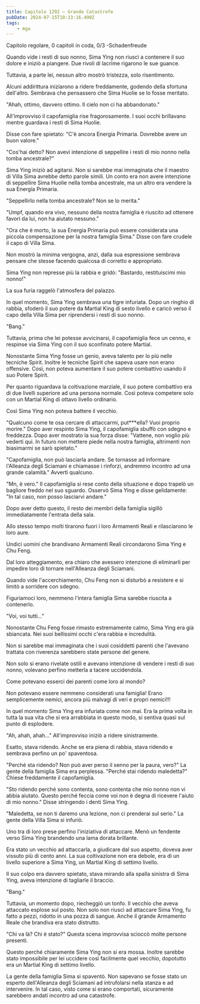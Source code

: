 ```yaml
---
title: Capitolo 1292 – Grande Catastrofe
pubDate: 2024-07-15T10:13:16.490Z
tags:
    - mga
---
```



Capitolo regolare,
0 capitoli in coda, 0/3
-Schadenfreude</em>


Quando vide i resti di suo nonno, Sima Ying non riuscì a contenere il suo dolore e iniziò a piangere. Due rivoli di lacrime rigarono le sue guance.


Tuttavia, a parte lei, nessun altro mostrò tristezza, solo risentimento.


Alcuni addirittura iniziarono a ridere freddamente, godendo della sfortuna dell'altro. Sembrava che pensassero che Sima Huolie se lo fosse meritato.


"Ahah, ottimo, davvero ottimo. Il cielo non ci ha abbandonato."


All'improvviso il capofamiglia rise fragorosamente. I suoi occhi brillavano mentre guardava i resti di Sima Huolie.


Disse con fare spietato: "C'è ancora Energia Primaria. Dovrebbe avere un buon valore."


"Cos'hai detto? Non avevi intenzione di seppellire i resti di mio nonno nella tomba ancestrale?"


Sima Ying iniziò ad agitarsi. Non si sarebbe mai immaginata che il maestro di Villa Sima avrebbe detto parole simili. Un conto era non avere intenzione di seppellire Sima Huolie nella tomba ancestrale, ma un altro era vendere la sua Energia Primaria.


"Seppellirlo nella tomba ancestrale? Non se lo merita."


"Umpf, quando era vivo, nessuno della nostra famiglia è riuscito ad ottenere favori da lui, non ha aiutato nessuno."


"Ora che è morto, la sua Energia Primaria può essere considerata una piccola compensazione per la nostra famiglia Sima." Disse con fare crudele il capo di Villa Sima.


Non mostrò la minima vergogna, anzi, dalla sua espressione sembrava pensare che stesse facendo qualcosa di corretto e appropriato.


Sima Ying non represse più la rabbia e gridò: "Bastardo, restituiscimi mio nonno!"


La sua furia raggelò l'atmosfera del palazzo.


In quel momento, Sima Ying sembrava una tigre infuriata. Dopo un ringhio di rabbia, sfoderò il suo potere da Martial King di sesto livello e caricò verso il capo della Villa Sima per riprendersi i resti di suo nonno.


"Bang."


Tuttavia, prima che lei potesse avvicinarsi, il capofamiglia fece un cenno, e respinse via Sima Ying con il suo sconfinato potere Martial.


Nonostante Sima Ying fosse un genio, aveva talento per lo più nelle tecniche Spirit. Inoltre le tecniche Spirit che sapeva usare non erano offensive. Così, non poteva aumentare il suo potere combattivo usando il suo Potere Spirit.


Per quanto riguardava la coltivazione marziale, il suo potere combattivo era di due livelli superiore ad una persona normale. Così poteva competere solo con un Martial King di ottavo livello ordinario.


Così Sima Ying non poteva battere il vecchio.


"Qualcuno come te osa cercare di attaccarmi, put***ella? Vuoi proprio morire." Dopo aver respinto Sima Ying, il capofamiglia sbuffò con sdegno e freddezza. Dopo aver mostrato la sua forza disse: "Vattene, non voglio più vederti qui. In futuro non mettere piede nella nostra famiglia, altrimenti non biasimarmi se sarò spietato."


"Capofamiglia, non può lasciarla andare. Se tornasse ad informare l'Alleanza degli Sciamani e chiamasse i rinforzi, andremmo incontro ad una grande calamità." Avvertì qualcuno.


"Mn, è vero." Il capofamiglia si rese conto della situazione e dopo trapelò un bagliore freddo nel suo sguardo. Osservò Sima Ying e disse gelidamente: "In tal caso, non posso lasciarvi andare."


Dopo aver detto questo, il resto dei membri della famiglia sigillò immediatamente l'entrata della sala.


Allo stesso tempo molti tirarono fuori i loro Armamenti Reali e rilasciarono le loro aure.


Undici uomini che brandivano Armamenti Reali circondarono Sima Ying e Chu Feng.


Dal loro atteggiamento, era chiaro che avessero intenzione di eliminarli per impedire loro di tornare nell'Alleanza degli Sciamani.


Quando vide l'accerchiamento, Chu Feng non si disturbò a resistere e si limitò a sorridere con sdegno.


Figuriamoci loro, nemmeno l'intera famiglia Sima sarebbe riuscita a contenerlo.


"Voi, voi tutti..."


Nonostante Chu Feng fosse rimasto estremamente calmo, Sima Ying era già sbiancata. Nei suoi bellissimi occhi c'era rabbia e incredulità.


Non si sarebbe mai immaginata che i suoi cosiddetti parenti che l'avevano trattata con riverenza sarebbero state persone del genere.


Non solo si erano rivelate ostili e avevano intenzione di vendere i resti di suo nonno, volevano perfino metterla a tacere uccidendola.


Come potevano esserci dei parenti come loro al mondo?


Non potevano essere nemmeno considerati una famiglia! Erano semplicemente nemici, ancora più malvagi di veri e propri nemici!!!


In quel momento Sima Ying era infuriata come non mai. Era la prima volta in tutta la sua vita che si era arrabbiata in questo modo, si sentiva quasi sul punto di esplodere.


"Ah, ahah, ahah..." All'improvviso iniziò a ridere sinistramente.


Esatto, stava ridendo. Anche se era piena di rabbia, stava ridendo e sembrava perfino un po' spaventosa.


"Perché sta ridendo? Non può aver perso il senno per la paura, vero?" La gente della famiglia Sima era perplessa.
"Perché stai ridendo maledetta?" Chiese freddamente il capofamiglia.


"Sto ridendo perché sono contenta, sono contenta che mio nonno non vi abbia aiutato. Questo perché feccia come voi non è degna di ricevere l'aiuto di mio nonno." Disse stringendo i denti Sima Ying.


"Maledetta, se non ti daremo una lezione, non ci prenderai sul serio." La gente della Villa Sima si infuriò.


Uno tra di loro prese perfino l'iniziativa di attaccare. Menò un fendente verso Sima Ying brandendo una lama dorata brillante.


Era stato un vecchio ad attaccarla, a giudicare dal suo aspetto, doveva aver vissuto più di cento anni. La sua coltivazione non era debole, era di un livello superiore a Sima Ying, un Martial King di settimo livello.


Il suo colpo era davvero spietato, stava mirando alla spalla sinistra di Sima Ying, aveva intenzione di tagliarle il braccio.


"Bang."


Tuttavia, un momento dopo, riecheggiò un tonfo. Il vecchio che aveva attaccato esplose sul posto. Non solo non riuscì ad attaccare Sima Ying, fu fatto a pezzi, ridotto in una pozza di sangue. Anche il grande Armamento Reale che brandiva era stato distrutto.


"Chi va là? Chi è stato?" Questa scena improvvisa scioccò molte persone presenti.


Questo perché chiaramente Sima Ying non si era mossa. Inoltre sarebbe stato impossibile per lei uccidere così facilmente quel vecchio, dopotutto era un Martial King di settimo livello.


La gente della famiglia Sima si spaventò. Non sapevano se fosse stato un esperto dell'Alleanza degli Sciamani ad intrufolarsi nella stanza e ad intervenire. In tal caso, visto come si erano comportati, sicuramente sarebbero andati incontro ad una catastrofe.
                                


                                



